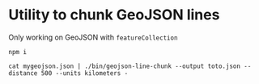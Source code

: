 # Utility to chunk GeoJSON lines

Only working on GeoJSON with `featureCollection`

```
npm i
```

```
cat mygeojson.json | ./bin/geojson-line-chunk --output toto.json --distance 500 --units kilometers -
```
